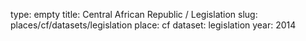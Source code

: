 type: empty
title: Central African Republic / Legislation
slug: places/cf/datasets/legislation
place: cf
dataset: legislation
year: 2014
